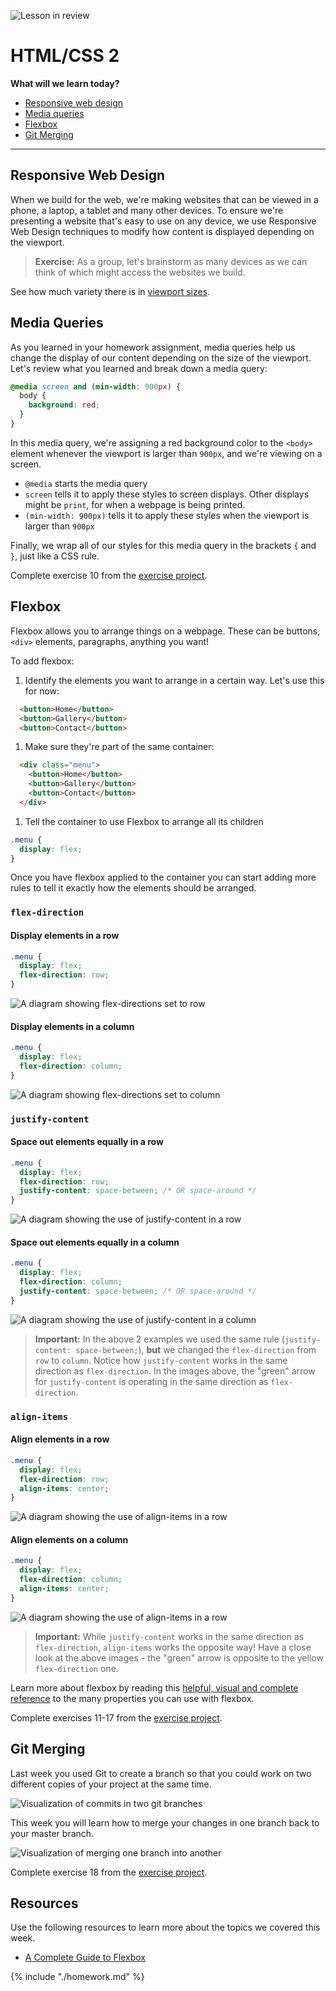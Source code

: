 ![Lesson in review](https://img.shields.io/badge/status-review-orange.svg)

# HTML/CSS 2

**What will we learn today?**

* [Responsive web design](#responsive-web-design)
* [Media queries](#media-queries)
* [Flexbox](#flexbox)
* [Git Merging](#git-merging)

---

## Responsive Web Design

When we build for the web, we're making websites that can be viewed in a phone, a laptop, a tablet and many other devices. To ensure we're presenting a website that's easy to use on any device, we use Responsive Web Design techniques to modify how content is displayed depending on the viewport.

> **Exercise:** As a group, let's brainstorm as many devices as we can think of which might access the websites we build.

See how much variety there is in [viewport sizes](https://decadecity.net/blog/2014/08/19/a-device-agnostic-approach-to-inlining-css).

## Media Queries

As you learned in your homework assignment, media queries help us change the display of our content depending on the size of the viewport. Let's review what you learned and break down a media query:

```css
@media screen and (min-width: 900px) {
  body {
    background: red;
  }
}
```

In this media query, we're assigning a red background color to the `<body>` element whenever the viewport is larger than `900px`, and we're viewing on a screen.

* `@media` starts the media query
* `screen` tells it to apply these styles to screen displays. Other displays
  might be `print`, for when a webpage is being printed.
* `(min-width: 900px)` tells it to apply these styles when the viewport is
  larger than `900px`

Finally, we wrap all of our styles for this media query in the brackets `{` and `}`, just like a CSS rule.

Complete exercise 10 from the [exercise project](https://github.com/CodeYourFuture/html-css-git-exercises).

## Flexbox

Flexbox allows you to arrange things on a webpage. These can be buttons, `<div>` elements, paragraphs, anything you want!

To add flexbox:

1. Identify the elements you want to arrange in a certain way. Let's use this for now:

```html
  <button>Home</button>
  <button>Gallery</button>
  <button>Contact</button>
```

1. Make sure they're part of the same container:

```html
  <div class="menu">
    <button>Home</button>
    <button>Gallery</button>
    <button>Contact</button>
  </div>
```

1. Tell the container to use Flexbox to arrange all its children

```css
.menu {
  display: flex;
}
```

Once you have flexbox applied to the container you can start adding more rules to tell it exactly how the elements should be arranged.

### `flex-direction`

#### Display elements in a row

```css
.menu {
  display: flex;
  flex-direction: row;
}
```

![A diagram showing flex-directions set to row](../assets/example-flex-direction-row.png)

#### Display elements in a column

```css
.menu {
  display: flex;
  flex-direction: column;
}
```

![A diagram showing flex-directions set to column](../assets/example-flex-direction-column.png)

### `justify-content`

#### Space out elements equally in a row

```css
.menu {
  display: flex;
  flex-direction: row;
  justify-content: space-between; /* OR space-around */
}
```

![A diagram showing the use of justify-content in a row](../assets/example-justify-content-row.png)

#### Space out elements equally in a column

```css
.menu {
  display: flex;
  flex-direction: column;
  justify-content: space-between; /* OR space-around */
}
```

![A diagram showing the use of justify-content in a column](../assets/example-justify-content-column.png)

> **Important:** In the above 2 examples we used the same rule (`justify-content: space-between;`), **but** we changed the `flex-direction` from `row` to `column`. Notice how `justify-content` works in the same direction as `flex-direction`. In the images above, the "green" arrow for `justify-content` is operating in the same direction as `flex-direction`.

### `align-items`

#### Align elements in a row

```css
.menu {
  display: flex;
  flex-direction: row;
  align-items: center;
}
```

![A diagram showing the use of align-items in a row](../assets/example-align-items-row.png)

#### Align elements on a column

```css
.menu {
  display: flex;
  flex-direction: column;
  align-items: center;
}
```

![A diagram showing the use of align-items in a row](../assets/example-align-items-column.png)

> **Important:** While `justify-content` works in the same direction as `flex-direction`, `align-items` works the opposite way! Have a close look at the above images - the "green" arrow is opposite to the yellow `flex-direction` one.

Learn more about flexbox by reading this [helpful, visual and complete reference](https://css-tricks.com/snippets/css/a-guide-to-flexbox/) to the many properties you can use with flexbox.

Complete exercises 11-17 from the [exercise project](https://github.com/CodeYourFuture/html-css-git-exercises).

## Git Merging

Last week you used Git to create a branch so that you could work on two different copies of your project at the same time.

![Visualization of commits in two git branches](../assets/git-branch-3.png)

This week you will learn how to merge your changes in one branch back to your master branch.

![Visualization of merging one branch into another](../assets/git-merge.png)

Complete exercise 18 from the [exercise project](https://github.com/CodeYourFuture/html-css-git-exercises).

## Resources

Use the following resources to learn more about the topics we covered this week.

* [A Complete Guide to Flexbox](https://css-tricks.com/snippets/css/a-guide-to-flexbox/)

{% include "./homework.md" %}
